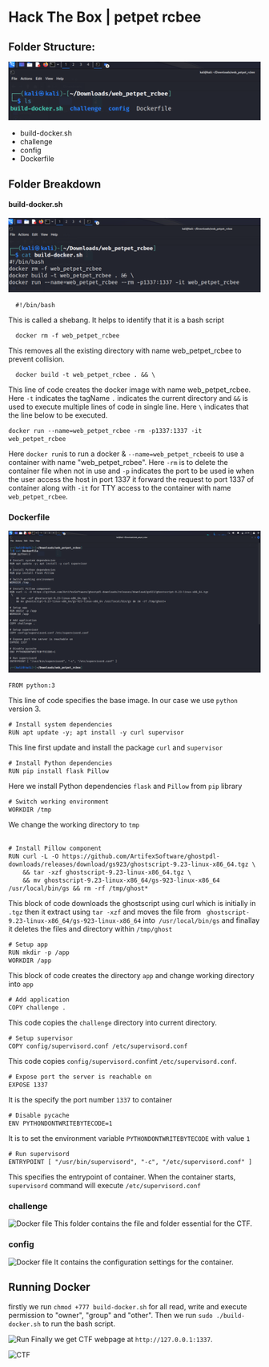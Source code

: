# Hack The Box | petpet rcbee

## Folder Structure:

![file Structure](./assets/folderStr.png)

- build-docker.sh
- challenge
- config
- Dockerfile

## Folder Breakdown

#### build-docker.sh

![build-docker](./assets/buildDocker.png)

```http
  #!/bin/bash
```
This is called a shebang. It helps to identify that it is a bash script

```http
  docker rm -f web_petpet_rcbee
```
This removes all the existing directory with name web_petpet_rcbee to prevent collision.

```http
  docker build -t web_petpet_rcbee . && \
```
This line of code creates the docker image with name web_petpet_rcbee. Here `-t` indicates the tagName `.` indicates the current directory and `&&` is used to execute multiple lines of code in single line. Here `\` indicates that the line below to be executed.
```http
docker run --name=web_petpet_rcbee -rm -p1337:1337 -it web_petpet_rcbee
```
Here `docker run`is to run a docker & `--name=web_petpet_rcbee`is to use a container with name "web_petpet_rcbee". Here `-rm` is to delete the container file when not in use and `-p` indicates the port to be used ie when the user access the host in port 1337 it forward the request to port 1337 of container along with `-it`  for TTY access to the container with name `web_petpet_rcbee`.
### Dockerfile
![Docker file](./assets/Dockerfile.png)
```http
FROM python:3
```
This line of code specifies the base image. In our case we use `python` version 3.
```
# Install system dependencies
RUN apt update -y; apt install -y curl supervisor 
```
This line first update and install the package `curl` and `supervisor`

```
# Install Python dependencies
RUN pip install flask Pillow
```
Here we install Python dependencies `flask` and `Pillow` from `pip` library 
```
# Switch working environment
WORKDIR /tmp
```
We change the working directory to `tmp`
```

# Install Pillow component
RUN curl -L -O https://github.com/ArtifexSoftware/ghostpdl-downloads/releases/download/gs923/ghostscript-9.23-linux-x86_64.tgz \
    && tar -xzf ghostscript-9.23-linux-x86_64.tgz \
    && mv ghostscript-9.23-linux-x86_64/gs-923-linux-x86_64 /usr/local/bin/gs && rm -rf /tmp/ghost*
````
This block of code downloads the ghostscript using curl which is initially in `.tgz` then it extract using `tar -xzf` and moves the file from ` ghostscript-9.23-linux-x86_64/gs-923-linux-x86_64` into` /usr/local/bin/gs` and finallay it deletes the files and directory within `/tmp/ghost`
```
# Setup app
RUN mkdir -p /app
WORKDIR /app
```
This block of code creates the directory `app` and change working directory into `app`
```
# Add application
COPY challenge .
```
This code copies the `challenge` directory into current directory.
```
# Setup supervisor
COPY config/supervisord.conf /etc/supervisord.conf
```
This code copies `config/supervisord.conf`int `/etc/supervisord.conf`.

```
# Expose port the server is reachable on
EXPOSE 1337
```
It is the specify the port number `1337` to container

```
# Disable pycache
ENV PYTHONDONTWRITEBYTECODE=1
```
It is to set the environment variable `PYTHONDONTWRITEBYTECODE` with value `1` 
```
# Run supervisord
ENTRYPOINT [ "/usr/bin/supervisord", "-c", "/etc/supervisord.conf" ]
```
This specifies the entrypoint of container. When the container starts, `supervisord` command will execute `/etc/supervisord.conf`

### challenge
![Docker file](./assets/Challenge.png)
This folder contains the file and folder essential for the CTF.

### config

![Docker file](./assets/config.png)
It contains the configuration settings for the container.

## Running Docker

firstly  we run `chmod +777 build-docker.sh` for all read, write and execute permission to "owner", "group" and "other".
Then we run `sudo ./build-docker.sh` to run the bash script.

![Run](./assets/Run.png)
Finally we get CTF webpage at `http://127.0.0.1:1337`.

![CTF](./assets/CTF.png)